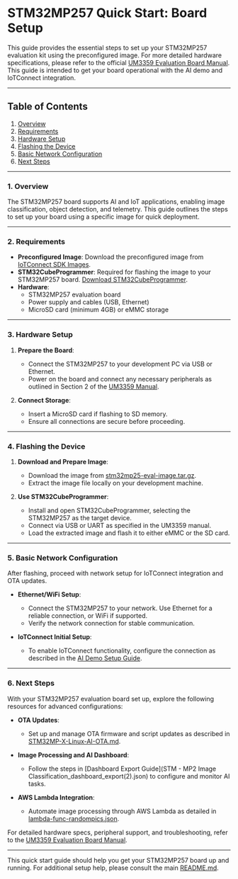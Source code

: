 # STM32MP257 Quick Start: Board Setup

This guide provides the essential steps to set up your STM32MP257 evaluation kit using the preconfigured image. For more detailed hardware specifications, please refer to the official [UM3359 Evaluation Board Manual](um3359-evaluation-board-with-stm32mp257f-mpu-stmicroelectronics.pdf). This guide is intended to get your board operational with the AI demo and IoTConnect integration.

---

## Table of Contents

1. [Overview](#overview)
2. [Requirements](#requirements)
3. [Hardware Setup](#hardware-setup)
4. [Flashing the Device](#flashing-the-device)
5. [Basic Network Configuration](#basic-network-configuration)
6. [Next Steps](#next-steps)

---

### 1. Overview

The STM32MP257 board supports AI and IoT applications, enabling image classification, object detection, and telemetry. This guide outlines the steps to set up your board using a specific image for quick deployment.

---

### 2. Requirements

- **Preconfigured Image**: Download the preconfigured image from [IoTConnect SDK Images](https://iotconnect-sdk-images.s3.amazonaws.com/MPU/mickledore/st/stm32mp257x-ev1/stm32mp25-eval-image.tar.gz).
- **STM32CubeProgrammer**: Required for flashing the image to your STM32MP257 board. [Download STM32CubeProgrammer](https://www.st.com/en/development-tools/stm32cubeprog.html).
- **Hardware**:
  - STM32MP257 evaluation board
  - Power supply and cables (USB, Ethernet)
  - MicroSD card (minimum 4GB) or eMMC storage

---

### 3. Hardware Setup

1. **Prepare the Board**:
   - Connect the STM32MP257 to your development PC via USB or Ethernet.
   - Power on the board and connect any necessary peripherals as outlined in Section 2 of the [UM3359 Manual](um3359-evaluation-board-with-stm32mp257f-mpu-stmicroelectronics.pdf).

2. **Connect Storage**:
   - Insert a MicroSD card if flashing to SD memory.
   - Ensure all connections are secure before proceeding.

---

### 4. Flashing the Device

1. **Download and Prepare Image**:
   - Download the image from [stm32mp25-eval-image.tar.gz](https://iotconnect-sdk-images.s3.amazonaws.com/MPU/mickledore/st/stm32mp257x-ev1/stm32mp25-eval-image.tar.gz).
   - Extract the image file locally on your development machine.

2. **Use STM32CubeProgrammer**:
   - Install and open STM32CubeProgrammer, selecting the STM32MP257 as the target device.
   - Connect via USB or UART as specified in the UM3359 manual.
   - Load the extracted image and flash it to either eMMC or the SD card.

---

### 5. Basic Network Configuration

After flashing, proceed with network setup for IoTConnect integration and OTA updates.

- **Ethernet/WiFi Setup**:
  - Connect the STM32MP257 to your network. Use Ethernet for a reliable connection, or WiFi if supported.
  - Verify the network connection for stable communication.

- **IoTConnect Initial Setup**:
  - To enable IoTConnect functionality, configure the connection as described in the [AI Demo Setup Guide](stm32mp-ai-demo.md).

---

### 6. Next Steps

With your STM32MP257 evaluation board set up, explore the following resources for advanced configurations:

- **OTA Updates**:
  - Set up and manage OTA firmware and script updates as described in [STM32MP-X-Linux-AI-OTA.md](STM32MP-X-Linux-AI-OTA.md).

- **Image Processing and AI Dashboard**:
  - Follow the steps in [Dashboard Export Guide](STM - MP2 Image Classification_dashboard_export(2).json) to configure and monitor AI tasks.

- **AWS Lambda Integration**:
  - Automate image processing through AWS Lambda as detailed in [lambda-func-randompics.json](lambda-func-randompics.json).

For detailed hardware specs, peripheral support, and troubleshooting, refer to the [UM3359 Evaluation Board Manual](um3359-evaluation-board-with-stm32mp257f-mpu-stmicroelectronics.pdf).

---

This quick start guide should help you get your STM32MP257 board up and running. For additional setup help, please consult the main [README.md](README.md).

